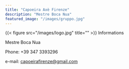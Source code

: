 ```yaml
---
title: "Capoeira Axè Firenze"
description: "Mestre Boca Nua"
featured_image: "/images/gruppo.jpg"
---
```


{{< figure src="/images/logo.jpg" title="" >}}
Informations

Mestre Boca Nua

Phone: +39 347 3393296

e-mail: capoeirafirenze@gmail.com
